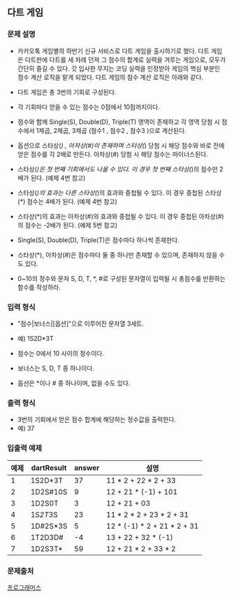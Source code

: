 ## 다트 게임
### 문제 설명
- 카카오톡 게임별의 하반기 신규 서비스로 다트 게임을 출시하기로 했다. 다트 게임은 다트판에 다트를 세 차례 던져 그 점수의 합계로 실력을 겨루는 게임으로, 모두가 간단히 즐길 수 있다.
갓 입사한 무지는 코딩 실력을 인정받아 게임의 핵심 부분인 점수 계산 로직을 맡게 되었다. 다트 게임의 점수 계산 로직은 아래와 같다.

- 다트 게임은 총 3번의 기회로 구성된다.
- 각 기회마다 얻을 수 있는 점수는 0점에서 10점까지이다.
- 점수와 함께 Single(S), Double(D), Triple(T) 영역이 존재하고 각 영역 당첨 시 점수에서 1제곱, 2제곱, 3제곱 (점수1 , 점수2 , 점수3 )으로 계산된다.
- 옵션으로 스타상(*) , 아차상(#)이 존재하며 스타상(*) 당첨 시 해당 점수와 바로 전에 얻은 점수를 각 2배로 만든다. 아차상(#) 당첨 시 해당 점수는 마이너스된다.
- 스타상(*)은 첫 번째 기회에서도 나올 수 있다. 이 경우 첫 번째 스타상(*)의 점수만 2배가 된다. (예제 4번 참고)
- 스타상(*)의 효과는 다른 스타상(*)의 효과와 중첩될 수 있다. 이 경우 중첩된 스타상(*) 점수는 4배가 된다. (예제 4번 참고)
- 스타상(*)의 효과는 아차상(#)의 효과와 중첩될 수 있다. 이 경우 중첩된 아차상(#)의 점수는 -2배가 된다. (예제 5번 참고)
- Single(S), Double(D), Triple(T)은 점수마다 하나씩 존재한다.
- 스타상(*), 아차상(#)은 점수마다 둘 중 하나만 존재할 수 있으며, 존재하지 않을 수도 있다.
- 0~10의 정수와 문자 S, D, T, *, #로 구성된 문자열이 입력될 시 총점수를 반환하는 함수를 작성하라.

### 입력 형식
- "점수|보너스|[옵션]"으로 이루어진 문자열 3세트.
- 예) 1S2D*3T

- 점수는 0에서 10 사이의 정수이다.
- 보너스는 S, D, T 중 하나이다.
- 옵선은 *이나 # 중 하나이며, 없을 수도 있다.

### 출력 형식
- 3번의 기회에서 얻은 점수 합계에 해당하는 정수값을 출력한다.
- 예) 37

### 입출력 예제
|예제|	dartResult|	answer|	설명|
|---|---|---|---|
|1	|1S2D*3T|	37|	11 * 2 + 22 * 2 + 33|
|2	|1D2S#10S|	9|	12 + 21 * (-1) + 101|
|3	|1D2S0T	|3	|12 + 21 + 03|
|4	|1S*2T*3S|	23|	11 * 2 * 2 + 23 * 2 + 31|
|5	|1D#2S*3S|	5|	12 * (-1) * 2 + 21 * 2 + 31|
|6	|1T2D3D#|	-4|	13 + 22 + 32 * (-1)|
|7	|1D2S3T*|	59|	12 + 21 * 2 + 33 * 2|

### 문제출처
[프로그래머스](https://programmers.co.kr/learn/courses/30/lessons/17682)